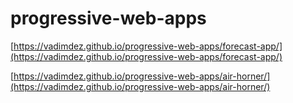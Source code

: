 # progressive-web-apps

[https://vadimdez.github.io/progressive-web-apps/forecast-app/](https://vadimdez.github.io/progressive-web-apps/forecast-app/)

[https://vadimdez.github.io/progressive-web-apps/air-horner/](https://vadimdez.github.io/progressive-web-apps/air-horner/)
